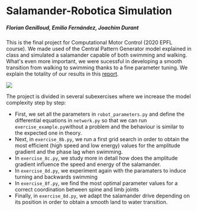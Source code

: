 # Salamander-Robotica Simulation
##### Florian Genilloud, Emilio Fernández, Joachim Durant

This is the final project for Computational Motor Control (2020 EPFL course). We made used of the Central Pattern Generator model explained in class and simulated a salamander capable of both swimming and walking. What's even more important, we were sucessful in developing a smooth transition from walking to swimming thanks to a fine parameter tuning. We explain the totality of our results in this [report](report.pdf).

![](simulation_final.gif)

The project is divided in several subexercises where we increase the model complexity step by step: 
+ First, we set all the parameters in `robot_parameters.py` and define the differential equations in `network.py` so that we can run  `exercise_example.py`without a problem and the behaviour is similar to the expected one in theory.
+ Next, in `exercise_8b.py`, we run a first grid search in order to obtain the most efficient (high speed and low energy) values for the amplitude gradient and the phase lag when swimming.
+ In `exercise_8c.py`, we study more in detail how does the amplitude gradient influence the speed and energy of the salamander.
+ In `exercise_8d.py`, we experiment again with the paramaters to induce turning and backwards swimming
+ In `exercise_8f.py`, we find the most optimal parameter values for a correct coordination between spine and limb joints
+ Finally, in `exercise_8d.py`, we adapt the salamander drive depending on its position in order to obtain a smooth land to water transition.

